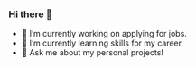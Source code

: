 ### Hi there 👋

- 🔭 I’m currently working on applying for jobs.
- 🌱 I’m currently learning skills for my career.
- 💬 Ask me about my personal projects!

